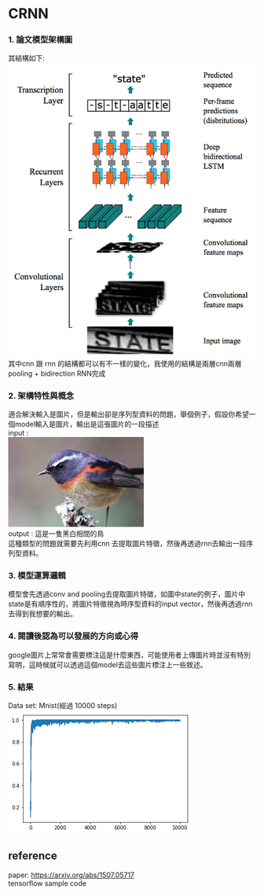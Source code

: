 # CRNN
### 1. 論文模型架構圖
其結構如下:<br>
<img src="images/model.png"/><br>
其中cnn 跟 rnn 的結構都可以有不一樣的變化，我使用的結構是兩層cnn兩層pooling + bidirection RNN完成
### 2. 架構特性與概念<br>
適合解決輸入是圖片，但是輸出卻是序列型資料的問題，舉個例子，假設你希望一個model輸入是圖片，輸出是這張圖片的一段描述<br>
input : <br>
<img src="images/bird.jpeg"/><br>
output : 這是一隻黑白相間的鳥<br>
這種類型的問題就需要先利用cnn 去提取圖片特徵，然後再透過rnn去輸出一段序列型資料。<br>
### 3. 模型運算邏輯
模型會先透過conv and pooling去提取圖片特徵，如圖中state的例子，圖片中state是有順序性的，將圖片特徵視為時序型資料的input vector，然後再透過rnn去得到我想要的輸出。<br>
### 4. 閱讀後認為可以發展的方向或心得
google圖片上常常會需要標注這是什麼東西，可能使用者上傳圖片時並沒有特別寫明，這時候就可以透過這個model去這些圖片標注上一些敘述。

### 5. 結果
Data set: Mnist(經過 10000 steps)
<img src="images/acc.png"/><br>

## reference
paper: https://arxiv.org/abs/1507.05717<br>
tensorflow sample code
